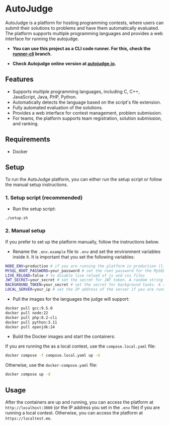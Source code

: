 # AutoJudge

AutoJudge is a platform for hosting programming contests, where users can submit their solutions to problems and have them automatically evaluated. The platform supports multiple programming languages and provides a web interface for running the autojudge.

* **You can use this project as a CLI code runner. For this, check the [runner-cli](https://github.com/werlang/autojudge/tree/runner-cli) branch.**

* **Check Autojudge online version at [autojudge.io](https://autojudge.io).**

## Features

- Supports multiple programming languages, including C, C++, JavaScript, Java, PHP, Python.
- Automatically detects the language based on the script's file extension.
- Fully automated evaluation of the solutions.
- Provides a web interface for contest management, problem submission.
- For teams, the platform supports team registration, solution submission, and ranking.

## Requirements

- Docker

## Setup

To run the AutoJudge platform, you can either run the setup script or follow the manual setup instructions.

### 1. Setup script (recommended)

- Run the setup script:

```bash
./setup.sh
```

### 2. Manual setup

If you prefer to set up the platform manually, follow the instructions below.

- Rename the `.env.example` file to `.env` and set the environment variables inside it. It is important that you set the following variables:

```bash
NODE_ENV=production # if you are running the platform in production (like in a contest)
MYSQL_ROOT_PASSWORD=your_password # set the root password for the MySQL database
LIVE_RELOAD=false # to disable live reload of js and css files
JWT_SECRET=your_secret # set the secret for JWT token. A random string is recommended
BACKGROUND_TOKEN=your_secret # set the secret for background tasks. A random string is recommended
LOCAL_SERVER=your_ip # set the IP address of the server if you are running a local contest. Otherwise, keep false
```

- Pull the images for the languages the judge will support:

```bash
docker pull gcc:9.5.0
docker pull node:22
docker pull php:8.2-cli
docker pull python:3.11
docker pull openjdk:24
```

- Build the Docker images and start the containers:

If you are running the as a local contest, use the `compose.local.yaml` file:

```bash
docker compose -f compose.local.yaml up -d
```

Otherwise, use the `docker-compose.yaml` file:

```bash
docker compose up -d
```

## Usage

After the containers are up and running, you can access the platform at `http://localhost:3000` (or the IP address you set in the `.env` file) if you are running a local contest. Otherwise, you can access the platform at `https://localtest.me`.